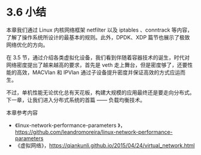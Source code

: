 # 3.6 小结

本章我们通过 Linux 内核网络框架 netfilter 以及 iptables 、conntrack 等内容，了解了操作系统所设计的最基本的规则。此外，DPDK、XDP 篇节也展示了极致网络优化的方向。

在 3.5 节，通过介绍各类虚拟化设备，我们看到伴随着容器技术的诞生，时代对网络密度提出了越来越高的要求，首先是 veth 走上舞台，但是密度够了，还要性能的高效，MACVlan 和 IPVlan 通过子设备提升密度并保证高效的方式应运而生。

不过，单机性能无论优化总有天花板，构建大规模的应用最终还是要走向分布式。下一章，让我们进入分布式系统的首篇 —— 负载均衡技术。

本章参考内容

- 《linux-network-performance-parameters
》，https://github.com/leandromoreira/linux-network-performance-parameters
- 《虚拟网络》，https://qiankunli.github.io/2015/04/24/virtual_network.html